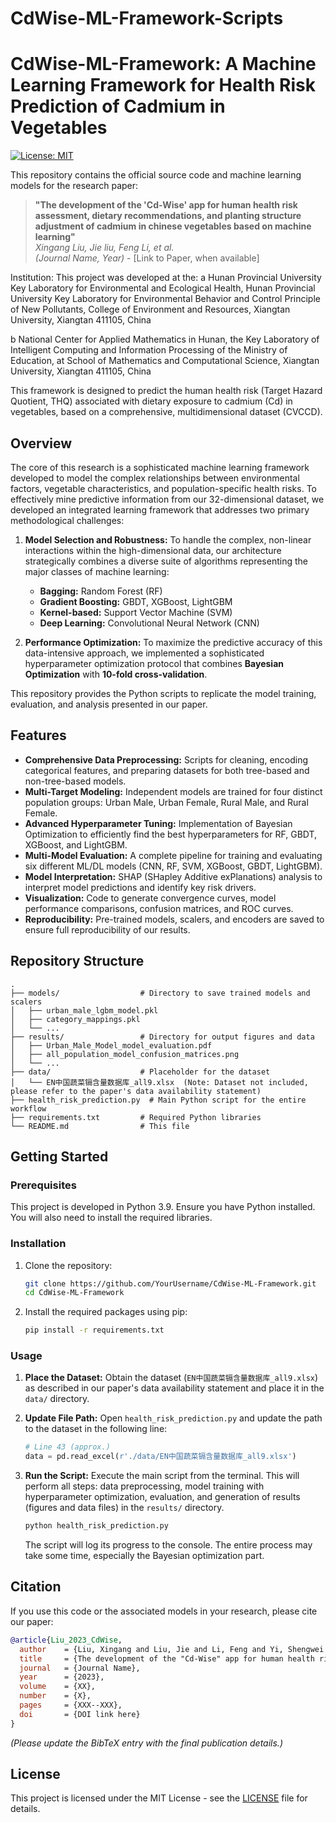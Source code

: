 # CdWise-ML-Framework-Scripts

# CdWise-ML-Framework: A Machine Learning Framework for Health Risk Prediction of Cadmium in Vegetables

[![License: MIT](https://img.shields.io/badge/License-MIT-yellow.svg)](https://opensource.org/licenses/MIT)

This repository contains the official source code and machine learning models for the research paper:

> **"The development of the 'Cd-Wise' app for human health risk assessment, dietary recommendations, and planting structure adjustment of cadmium in chinese vegetables based on machine learning"**  
> *Xingang Liu, Jie liu, Feng Li, et al.*  
> *(Journal Name, Year)* - [Link to Paper, when available]

Institution: This project was developed at the:
a Hunan Provincial University Key Laboratory for Environmental and Ecological Health, Hunan Provincial University Key Laboratory for Environmental Behavior and Control Principle of New Pollutants, College of Environment and Resources, Xiangtan University, Xiangtan 411105, China

b National Center for Applied Mathematics in Hunan, the Key Laboratory of Intelligent Computing and Information Processing of the Ministry of Education, at School of Mathematics and Computational Science, Xiangtan University, Xiangtan 411105, China


This framework is designed to predict the human health risk (Target Hazard Quotient, THQ) associated with dietary exposure to cadmium (Cd) in vegetables, based on a comprehensive, multidimensional dataset (CVCCD).

## Overview

The core of this research is a sophisticated machine learning framework developed to model the complex relationships between environmental factors, vegetable characteristics, and population-specific health risks. To effectively mine predictive information from our 32-dimensional dataset, we developed an integrated learning framework that addresses two primary methodological challenges:

1.  **Model Selection and Robustness:** To handle the complex, non-linear interactions within the high-dimensional data, our architecture strategically combines a diverse suite of algorithms representing the major classes of machine learning:
    *   **Bagging:** Random Forest (RF)
    *   **Gradient Boosting:** GBDT, XGBoost, LightGBM
    *   **Kernel-based:** Support Vector Machine (SVM)
    *   **Deep Learning:** Convolutional Neural Network (CNN)

2.  **Performance Optimization:** To maximize the predictive accuracy of this data-intensive approach, we implemented a sophisticated hyperparameter optimization protocol that combines **Bayesian Optimization** with **10-fold cross-validation**.

This repository provides the Python scripts to replicate the model training, evaluation, and analysis presented in our paper.

## Features

*   **Comprehensive Data Preprocessing:** Scripts for cleaning, encoding categorical features, and preparing datasets for both tree-based and non-tree-based models.
*   **Multi-Target Modeling:** Independent models are trained for four distinct population groups: Urban Male, Urban Female, Rural Male, and Rural Female.
*   **Advanced Hyperparameter Tuning:** Implementation of Bayesian Optimization to efficiently find the best hyperparameters for RF, GBDT, XGBoost, and LightGBM.
*   **Multi-Model Evaluation:** A complete pipeline for training and evaluating six different ML/DL models (CNN, RF, SVM, XGBoost, GBDT, LightGBM).
*   **Model Interpretation:** SHAP (SHapley Additive exPlanations) analysis to interpret model predictions and identify key risk drivers.
*   **Visualization:** Code to generate convergence curves, model performance comparisons, confusion matrices, and ROC curves.
*   **Reproducibility:** Pre-trained models, scalers, and encoders are saved to ensure full reproducibility of our results.

## Repository Structure

```
.
├── models/                  # Directory to save trained models and scalers
│   ├── urban_male_lgbm_model.pkl
│   ├── category_mappings.pkl
│   └── ...
├── results/                 # Directory for output figures and data
│   ├── Urban_Male_Model_model_evaluation.pdf
│   ├── all_population_model_confusion_matrices.png
│   └── ...
├── data/                    # Placeholder for the dataset
│   └── EN中国蔬菜镉含量数据库_all9.xlsx  (Note: Dataset not included, please refer to the paper's data availability statement)
├── health_risk_prediction.py  # Main Python script for the entire workflow
├── requirements.txt         # Required Python libraries
└── README.md                # This file
```

## Getting Started

### Prerequisites

This project is developed in Python 3.9. Ensure you have Python installed. You will also need to install the required libraries.

### Installation

1.  Clone the repository:
    ```bash
    git clone https://github.com/YourUsername/CdWise-ML-Framework.git
    cd CdWise-ML-Framework
    ```

2.  Install the required packages using pip:
    ```bash
    pip install -r requirements.txt
    ```

### Usage

1.  **Place the Dataset:** Obtain the dataset (`EN中国蔬菜镉含量数据库_all9.xlsx`) as described in our paper's data availability statement and place it in the `data/` directory.

2.  **Update File Path:** Open `health_risk_prediction.py` and update the path to the dataset in the following line:
    ```python
    # Line 43 (approx.)
    data = pd.read_excel(r'./data/EN中国蔬菜镉含量数据库_all9.xlsx')
    ```

3.  **Run the Script:** Execute the main script from the terminal. This will perform all steps: data preprocessing, model training with hyperparameter optimization, evaluation, and generation of results (figures and data files) in the `results/` directory.
    ```bash
    python health_risk_prediction.py
    ```
    The script will log its progress to the console. The entire process may take some time, especially the Bayesian optimization part.

## Citation

If you use this code or the associated models in your research, please cite our paper:

```bibtex
@article{Liu_2023_CdWise,
  author    = {Liu, Xingang and Liu, Jie and Li, Feng and Yi, Shengwei and Han, Guosheng and Zhu, Lizhong and Wu, Yujun and Mei, Yancheng and Chen, Jie},
  title     = {The development of the "Cd-Wise" app for human health risk assessment, dietary recommendations, and planting structure adjustment of cadmium in chinese vegetables based on machine learning},
  journal   = {Journal Name},
  year      = {2023},
  volume    = {XX},
  number    = {X},
  pages     = {XXX--XXX},
  doi       = {DOI link here}
}
```
*(Please update the BibTeX entry with the final publication details.)*

## License

This project is licensed under the MIT License - see the [LICENSE](LICENSE) file for details.
